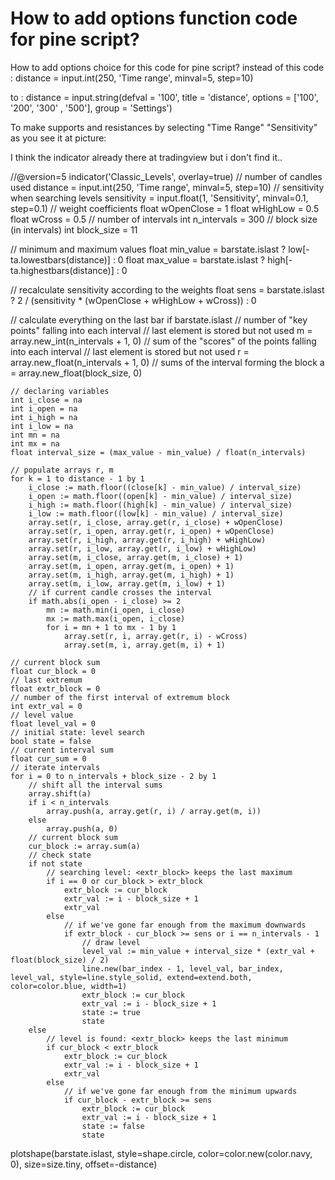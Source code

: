 
# How to add options function code for pine script?

How to add options choice for this code for pine script?
instead of this code :
distance = input.int(250, 'Time range', minval=5, step=10)

to :
distance = input.string(defval = '100', title = 'distance', options = ['100', '200', '300' , '500'], group = 'Settings')

To make supports and resistances by selecting "Time Range" "Sensitivity"
as you see it at picture:


I think the indicator already there at tradingview but i don't find it..


//@version=5
indicator('Classic_Levels', overlay=true)
// number of candles used
distance = input.int(250, 'Time range', minval=5, step=10)
// sensitivity when searching levels
sensitivity = input.float(1, 'Sensitivity', minval=0.1, step=0.1)
// weight coefficients
float wOpenClose = 1
float wHighLow = 0.5
float wCross = 0.5
// number of intervals
int n_intervals = 300
// block size (in intervals)
int block_size = 11


// minimum and maximum values
float min_value = barstate.islast ? low[-ta.lowestbars(distance)] : 0
float max_value = barstate.islast ? high[-ta.highestbars(distance)] : 0

// recalculate sensitivity according to the weights
float sens = barstate.islast ? 2 / (sensitivity * (wOpenClose + wHighLow + wCross)) : 0

// calculate everything on the last bar
if barstate.islast
    // number of "key points" falling into each interval
    // last element is stored but not used
    m = array.new_int(n_intervals + 1, 0)
    // sum of the "scores" of the points falling into each interval
    // last element is stored but not used
    r = array.new_float(n_intervals + 1, 0)
    // sums of the interval forming the block
    a = array.new_float(block_size, 0)

    // declaring variables
    int i_close = na
    int i_open = na
    int i_high = na
    int i_low = na
    int mn = na
    int mx = na
    float interval_size = (max_value - min_value) / float(n_intervals)

    // populate arrays r, m 
    for k = 1 to distance - 1 by 1
        i_close := math.floor((close[k] - min_value) / interval_size)
        i_open := math.floor((open[k] - min_value) / interval_size)
        i_high := math.floor((high[k] - min_value) / interval_size)
        i_low := math.floor((low[k] - min_value) / interval_size)
        array.set(r, i_close, array.get(r, i_close) + wOpenClose)
        array.set(r, i_open, array.get(r, i_open) + wOpenClose)
        array.set(r, i_high, array.get(r, i_high) + wHighLow)
        array.set(r, i_low, array.get(r, i_low) + wHighLow)
        array.set(m, i_close, array.get(m, i_close) + 1)
        array.set(m, i_open, array.get(m, i_open) + 1)
        array.set(m, i_high, array.get(m, i_high) + 1)
        array.set(m, i_low, array.get(m, i_low) + 1)
        // if current candle crosses the interval
        if math.abs(i_open - i_close) >= 2
            mn := math.min(i_open, i_close)
            mx := math.max(i_open, i_close)
            for i = mn + 1 to mx - 1 by 1
                array.set(r, i, array.get(r, i) - wCross)
                array.set(m, i, array.get(m, i) + 1)

    // current block sum
    float cur_block = 0
    // last extremum
    float extr_block = 0
    // number of the first interval of extremum block
    int extr_val = 0
    // level value
    float level_val = 0
    // initial state: level search
    bool state = false
    // current interval sum
    float cur_sum = 0
    // iterate intervals
    for i = 0 to n_intervals + block_size - 2 by 1
        // shift all the interval sums
        array.shift(a)
        if i < n_intervals
            array.push(a, array.get(r, i) / array.get(m, i))
        else
            array.push(a, 0)
        // current block sum
        cur_block := array.sum(a)
        // check state
        if not state
            // searching level: <extr_block> keeps the last maximum
            if i == 0 or cur_block > extr_block
                extr_block := cur_block
                extr_val := i - block_size + 1
                extr_val
            else
                // if we've gone far enough from the maximum downwards
                if extr_block - cur_block >= sens or i == n_intervals - 1
                    // draw level
                    level_val := min_value + interval_size * (extr_val + float(block_size) / 2)
                    line.new(bar_index - 1, level_val, bar_index, level_val, style=line.style_solid, extend=extend.both, color=color.blue, width=1)
                    extr_block := cur_block
                    extr_val := i - block_size + 1
                    state := true
                    state
        else
            // level is found: <extr_block> keeps the last minimum
            if cur_block < extr_block
                extr_block := cur_block
                extr_val := i - block_size + 1
                extr_val
            else
                // if we've gone far enough from the minimum upwards
                if cur_block - extr_block >= sens
                    extr_block := cur_block
                    extr_val := i - block_size + 1
                    state := false
                    state
plotshape(barstate.islast, style=shape.circle, color=color.new(color.navy, 0), size=size.tiny, offset=-distance)




        